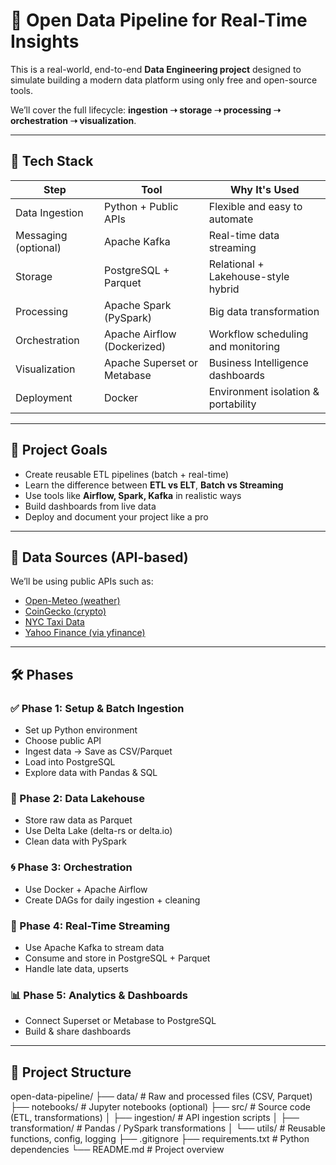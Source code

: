 # 🚀 Open Data Pipeline for Real-Time Insights

This is a real-world, end-to-end **Data Engineering project** designed to simulate building a modern data platform using only free and open-source tools.

We’ll cover the full lifecycle: **ingestion ➝ storage ➝ processing ➝ orchestration ➝ visualization**.

---

## 🧱 Tech Stack

| Step                   | Tool                            | Why It's Used                        |
|------------------------|----------------------------------|--------------------------------------|
| Data Ingestion         | Python + Public APIs             | Flexible and easy to automate        |
| Messaging (optional)   | Apache Kafka                     | Real-time data streaming             |
| Storage                | PostgreSQL + Parquet             | Relational + Lakehouse-style hybrid  |
| Processing             | Apache Spark (PySpark)           | Big data transformation              |
| Orchestration          | Apache Airflow (Dockerized)      | Workflow scheduling and monitoring   |
| Visualization          | Apache Superset or Metabase      | Business Intelligence dashboards     |
| Deployment             | Docker                           | Environment isolation & portability  |

---

## 🎯 Project Goals

- Create reusable ETL pipelines (batch + real-time)
- Learn the difference between **ETL vs ELT**, **Batch vs Streaming**
- Use tools like **Airflow, Spark, Kafka** in realistic ways
- Build dashboards from live data
- Deploy and document your project like a pro

---

## 📡 Data Sources (API-based)

We’ll be using public APIs such as:

- [Open-Meteo (weather)](https://open-meteo.com/)
- [CoinGecko (crypto)](https://www.coingecko.com/)
- [NYC Taxi Data](https://www.nyc.gov/site/tlc/about/tlc-trip-record-data.page)
- [Yahoo Finance (via yfinance)](https://pypi.org/project/yfinance/)

---

## 🛠️ Phases

### ✅ Phase 1: Setup & Batch Ingestion
- Set up Python environment
- Choose public API
- Ingest data → Save as CSV/Parquet
- Load into PostgreSQL
- Explore data with Pandas & SQL

### 🔄 Phase 2: Data Lakehouse
- Store raw data as Parquet
- Use Delta Lake (delta-rs or delta.io)
- Clean data with PySpark

### 🌀 Phase 3: Orchestration
- Use Docker + Apache Airflow
- Create DAGs for daily ingestion + cleaning

### 📡 Phase 4: Real-Time Streaming
- Use Apache Kafka to stream data
- Consume and store in PostgreSQL + Parquet
- Handle late data, upserts

### 📊 Phase 5: Analytics & Dashboards
- Connect Superset or Metabase to PostgreSQL
- Build & share dashboards

---
## 📁 Project Structure
open-data-pipeline/
├── data/                # Raw and processed files (CSV, Parquet)
├── notebooks/           # Jupyter notebooks (optional)
├── src/                 # Source code (ETL, transformations)
│   ├── ingestion/       # API ingestion scripts
│   ├── transformation/  # Pandas / PySpark transformations
│   └── utils/           # Reusable functions, config, logging
├── .gitignore
├── requirements.txt     # Python dependencies
└── README.md            # Project overview

